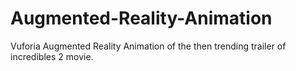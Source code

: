 # Augmented-Reality-Animation
Vuforia Augmented Reality Animation of the then trending trailer of incredibles 2 movie.
